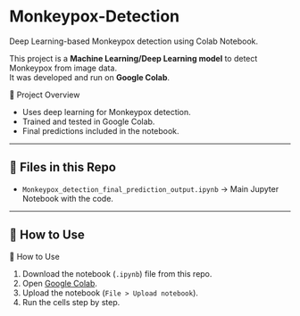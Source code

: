 # Monkeypox-Detection

Deep Learning-based Monkeypox detection using Colab Notebook.

This project is a **Machine Learning/Deep Learning model** to detect Monkeypox from image data.  
It was developed and run on **Google Colab**.

📌 Project Overview
- Uses deep learning for Monkeypox detection.
- Trained and tested in Google Colab.
- Final predictions included in the notebook.

---

## 📂 Files in this Repo
- `Monkeypox_detection_final_prediction_output.ipynb` → Main Jupyter Notebook with the code.

---

## 🚀 How to Use
 🚀 How to Use
1. Download the notebook (`.ipynb`) file from this repo.
2. Open [Google Colab](https://colab.research.google.com/).
3. Upload the notebook (`File > Upload notebook`).
4. Run the cells step by step.

